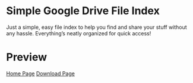 # Simple Google Drive File Index
Just a simple, easy file index to help you find and share your stuff without any hassle. Everything’s neatly organized for quick access!
# Preview
<a href="https://i.imgur.com/B84KQhY.png">Home Page</a> <a href="https://i.imgur.com/45xP8wg.png">Download Page</a>
